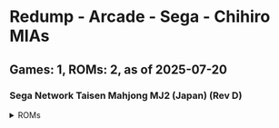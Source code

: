 # Redump - Arcade - Sega - Chihiro MIAs
## Games: 1, ROMs: 2, as of 2025-07-20

### Sega Network Taisen Mahjong MJ2 (Japan) (Rev D)
<details>
<summary>ROMs</summary>

- Sega Network Taisen Mahjong MJ2 (Japan) (Rev D) (Track 1).bin, CRC: 3538baf7
- Sega Network Taisen Mahjong MJ2 (Japan) (Rev D) (Track 3).bin, CRC: bcf318ce
</details>

